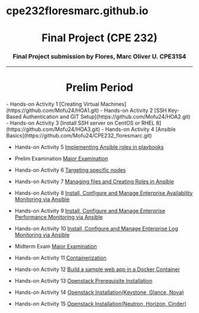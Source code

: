 # cpe232floresmarc.github.io
<h1 align="center">Final Project (CPE 232)</h1>
<h3 align="center">Final Project submission by Flores, Marc Oliver U. CPE31S4</h3>

<hr>

<h1 align="center">Prelim Period</h1>
- Hands-on Activity 1 [Creating Virtual Machines](https://github.com/Mofu24/HOA1.git)
- Hands-on Activity 2 [SSH Key-Based Authentication and GIT Setup](https://github.com/Mofu24/HOA2.git)
- Hands-on Activity 3 [Install SSH server on CentOS or RHEL 8](https://github.com/Mofu24/HOA3.git)
- Hands-on Activity 4 [Ansible Basics](https://github.com/Mofu24/CPE232_floresmarc.git)

- Hands-on Activity 5 [Implementing Ansible roles in playbooks](https://github.com/Mofu24/HOA5.git)

- Prelim Examination [Major Examination](https://github.com/Mofu24/Flores_PrelimExam.git)

- Hands-on Activity 6 [Targeting specific nodes](https://github.com/Mofu24/HOA6.git)

- Hands-on Activity 7 [Managing files and Creating Roles in Ansible](https://github.com/Mofu24/HOA7.git)

- Hands-on Activity 8 [Install, Configure and Manage Enterprise Availability Monitoring via Ansible](https://github.com/Mofu24/HOA8.git)

- Hands-on Activity 9 [Install, Configure and Manage Enterprise Performance Monitoring via Ansible](https://github.com/Mofu24/HOA9.git)

- Hands-on Activity 10 [Install, Configure and Manage Enterprise Log Monitoring via Ansible](https://github.com/Mofu24/HOA10.git)

- Midterm Exam [Major Examination](https://github.com/Mofu24/CPE_MIDEXAM_FLORES.git)

- Hands-on Activity 11 [Containerization](https://github.com/Mofu24/HOA11.git)

- Hands-on Activity 12 [Build a sample web app in a Docker Container](https://github.com/Mofu24/HOA12.git)

- Hands-on Activity 13 [Openstack Prerequisite Installation](https://github.com/Mofu24/HOA13.git)

- Hands-on Activity 14 [Openstack Installation(Keystone, Glance, Nova)](https://github.com/Mofu24/HOA14.git)

- Hands-on Activity 15 [Openstack Installation(Neutron, Horizon, Cinder)](https://github.com/Mofu24/HOA15.git)
